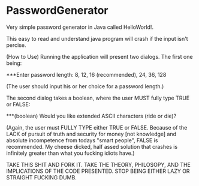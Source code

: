 # PasswordGenerator
Very simple password generator in Java called HelloWorld!.

This easy to read and understand java program will crash if the input isn't percise.

(How to Use)
Running the application will present two dialogs.  The first one being:

***Enter password length: 8, 12, 16 (recommended), 24, 36, 128

(The user should input his or her choice for a password length.)

The second dialog takes a boolean, where the user MUST fully type TRUE or FALSE:

***(boolean) Would you like extended ASCII characters (ride or die)?

(Again, the user must FULLY TYPE either TRUE or FALSE.  Because of the LACK of pursuit of truth and security for money [not knowledge] and absolute incompetence from todays "smart people", FALSE is recommended.  My cheese dicked, half assed solution that crashes is infinitely greater than what you fucking idiots have.)

TAKE THIS SHIT AND FORK IT.  TAKE THE THEORY, PHILOSOPY, AND THE IMPLICATIONS OF THE CODE PRESENTED.
STOP BEING EITHER LAZY OR STRAIGHT FUCKING DUMB.
